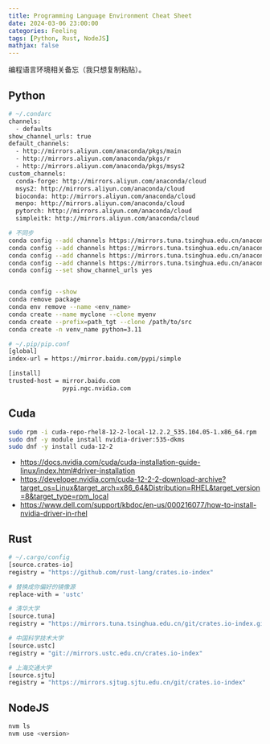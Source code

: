 ```yaml
---
title: Programming Language Environment Cheat Sheet
date: 2024-03-06 23:00:00
categories: Feeling
tags: [Python, Rust, NodeJS]
mathjax: false
---
```


编程语言环境相关备忘（我只想复制粘贴）。

<!--more-->

## Python

```bash
# ~/.condarc
channels:
  - defaults
show_channel_urls: true
default_channels:
  - http://mirrors.aliyun.com/anaconda/pkgs/main
  - http://mirrors.aliyun.com/anaconda/pkgs/r
  - http://mirrors.aliyun.com/anaconda/pkgs/msys2
custom_channels:
  conda-forge: http://mirrors.aliyun.com/anaconda/cloud
  msys2: http://mirrors.aliyun.com/anaconda/cloud
  bioconda: http://mirrors.aliyun.com/anaconda/cloud
  menpo: http://mirrors.aliyun.com/anaconda/cloud
  pytorch: http://mirrors.aliyun.com/anaconda/cloud
  simpleitk: http://mirrors.aliyun.com/anaconda/cloud

# 不同步
conda config --add channels https://mirrors.tuna.tsinghua.edu.cn/anaconda/pkgs/free/
conda config --add channels https://mirrors.tuna.tsinghua.edu.cn/anaconda/pkgs/main/
conda config --add channels https://mirrors.tuna.tsinghua.edu.cn/anaconda/cloud/pytorch/
conda config --add channels https://mirrors.tuna.tsinghua.edu.cn/anaconda/cloud/pytorch/linux-64/
conda config --set show_channel_urls yes


conda config --show
conda remove package
conda env remove --name <env_name>
conda create --name myclone --clone myenv
conda create --prefix=path_tgt --clone /path/to/src
conda create -n venv_name python=3.11

# ~/.pip/pip.conf
[global]
index-url = https://mirror.baidu.com/pypi/simple

[install]
trusted-host = mirror.baidu.com
               pypi.ngc.nvidia.com
```

## Cuda

```bash
sudo rpm -i cuda-repo-rhel8-12-2-local-12.2.2_535.104.05-1.x86_64.rpm
sudo dnf -y module install nvidia-driver:535-dkms
sudo dnf -y install cuda-12-2
```

- https://docs.nvidia.com/cuda/cuda-installation-guide-linux/index.html#driver-installation
- https://developer.nvidia.com/cuda-12-2-2-download-archive?target_os=Linux&target_arch=x86_64&Distribution=RHEL&target_version=8&target_type=rpm_local
- https://www.dell.com/support/kbdoc/en-us/000216077/how-to-install-nvidia-driver-in-rhel

## Rust

```bash
# ~/.cargo/config
[source.crates-io]
registry = "https://github.com/rust-lang/crates.io-index"

# 替换成你偏好的镜像源
replace-with = 'ustc'

# 清华大学
[source.tuna]
registry = "https://mirrors.tuna.tsinghua.edu.cn/git/crates.io-index.git"

# 中国科学技术大学
[source.ustc]
registry = "git://mirrors.ustc.edu.cn/crates.io-index"

# 上海交通大学
[source.sjtu]
registry = "https://mirrors.sjtug.sjtu.edu.cn/git/crates.io-index"
```

## NodeJS

```bash
nvm ls
nvm use <version>
```

